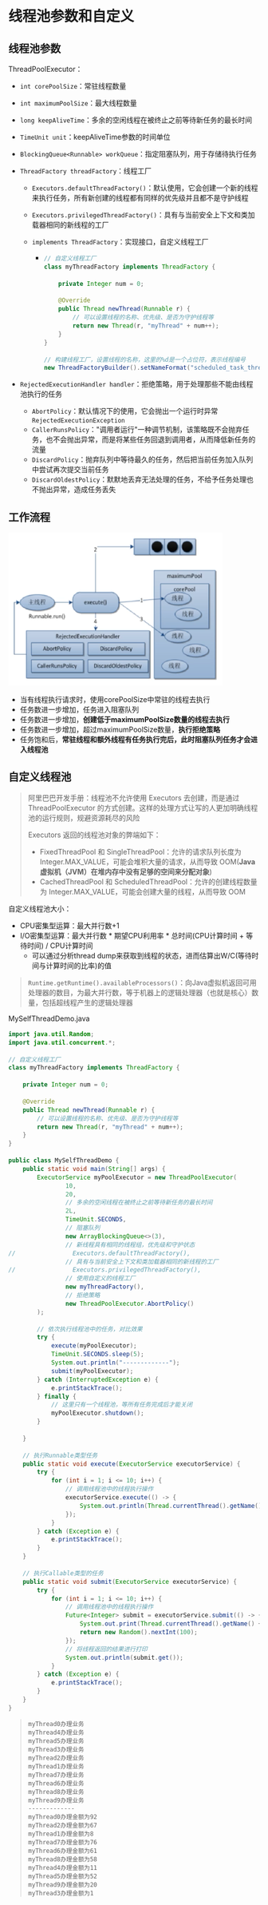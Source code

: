 # 线程池参数和自定义

## 线程池参数

ThreadPoolExecutor：

- `int corePoolSize`：常驻线程数量

- `int maximumPoolSize`：最大线程数量

- `long keepAliveTime`：多余的空闲线程在被终止之前等待新任务的最长时间

- `TimeUnit unit`：keepAliveTime参数的时间单位

- `BlockingQueue<Runnable> workQueue`：指定阻塞队列，用于存储待执行任务

- `ThreadFactory threadFactory`：线程工厂

  - `Executors.defaultThreadFactory()`：默认使用，它会创建一个新的线程来执行任务，所有新创建的线程都有同样的优先级并且都不是守护线程

  - `Executors.privilegedThreadFactory()`：具有与当前安全上下文和类加载器相同的新线程的工厂

  - `implements ThreadFactory`：实现接口，自定义线程工厂

    - ```java
      // 自定义线程工厂
      class myThreadFactory implements ThreadFactory {
      
          private Integer num = 0;
      
          @Override
          public Thread newThread(Runnable r) {
              // 可以设置线程的名称、优先级、是否为守护线程等
              return new Thread(r, "myThread" + num++);
          }
      }
      
      // 构建线程工厂，设置线程的名称，这里的%d是一个占位符，表示线程编号
      new ThreadFactoryBuilder().setNameFormat("scheduled_task_thread_%d").build()
      ```

- `RejectedExecutionHandler handler`：拒绝策略，用于处理那些不能由线程池执行的任务

  - `AbortPolicy`：默认情况下的使用，它会抛出一个运行时异常`RejectedExecutionException`
  - `CallerRunsPolicy`："调用者运行"一种调节机制，该策略既不会抛弃任务，也不会抛出异常，而是将某些任务回退到调用者，从而降低新任务的流量
  - `DiscardPolicy`：抛弃队列中等待最久的任务，然后把当前任务加入队列中尝试再次提交当前任务
  - `DiscardOldestPolicy`：默默地丢弃无法处理的任务，不给予任务处理也不抛出异常，造成任务丢失


## 工作流程

<img src="img/11.线程池参数和自定义/image-20230913191609006.png" alt="image-20230913191609006" style="zoom:50%;" />

- 当有线程执行请求时，使用corePoolSize中常驻的线程去执行
- 任务数进一步增加，任务进入阻塞队列
- 任务数进一步增加，**创建低于maximumPoolSize数量的线程去执行**
- 任务数进一步增加，超过maximumPoolSize数量，**执行拒绝策略**
- 任务饱和后，**常驻线程和额外线程有任务执行完后，此时阻塞队列任务才会进入线程池**

## 自定义线程池

> 阿里巴巴开发手册：线程池不允许使用 Executors 去创建，而是通过 ThreadPoolExecutor 的方式创建。这样的处理方式让写的人更加明确线程池的运行规则，规避资源耗尽的风险
>
> Executors 返回的线程池对象的弊端如下：
>
> - FixedThreadPool 和 SingleThreadPool：允许的请求队列长度为 Integer.MAX_VALUE，可能会堆积大量的请求，从而导致 OOM(**Java虚拟机（JVM）在堆内存中没有足够的空间来分配对象**)
> - CachedThreadPool 和 ScheduledThreadPool：允许的创建线程数量为 Integer.MAX_VALUE，可能会创建大量的线程，从而导致 OOM

自定义线程池大小：

- CPU密集型运算：最大并行数+1
- I/O密集型运算：最大并行数 * 期望CPU利用率 * 总时间(CPU计算时间 + 等待时间) / CPU计算时间
  - 可以通过分析thread dump来获取到线程的状态，进而估算出W/C(等待时间与计算时间的比率)的值

> `Runtime.getRuntime().availableProcessors()`：向Java虚拟机返回可用处理器的数目，为最大并行数，等于机器上的逻辑处理器（也就是核心）数量，包括超线程产生的逻辑处理器

MySelfThreadDemo.java

```java
import java.util.Random;
import java.util.concurrent.*;

// 自定义线程工厂
class myThreadFactory implements ThreadFactory {

    private Integer num = 0;

    @Override
    public Thread newThread(Runnable r) {
        // 可以设置线程的名称、优先级、是否为守护线程等
        return new Thread(r, "myThread" + num++);
    }
}

public class MySelfThreadDemo {
    public static void main(String[] args) {
        ExecutorService myPoolExecutor = new ThreadPoolExecutor(
                10,
                20,
                // 多余的空闲线程在被终止之前等待新任务的最长时间
                2L,
                TimeUnit.SECONDS,
                // 阻塞队列
                new ArrayBlockingQueue<>(3),
                // 新线程具有相同的线程组，优先级和守护状态
//                Executors.defaultThreadFactory(),
                // 具有与当前安全上下文和类加载器相同的新线程的工厂
//                Executors.privilegedThreadFactory(),
                // 使用自定义的线程工厂
                new myThreadFactory(),
                // 拒绝策略
                new ThreadPoolExecutor.AbortPolicy()
        );

        // 依次执行线程池中的任务，对比效果
        try {
            execute(myPoolExecutor);
            TimeUnit.SECONDS.sleep(5);
            System.out.println("-------------");
            submit(myPoolExecutor);
        } catch (InterruptedException e) {
            e.printStackTrace();
        } finally {
            // 这里只有一个线程池，等所有任务完成后才能关闭
            myPoolExecutor.shutdown();
        }

    }

    // 执行Runnable类型任务
    public static void execute(ExecutorService executorService) {
        try {
            for (int i = 1; i <= 10; i++) {
                // 调用线程池中的线程执行操作
                executorService.execute(() -> {
                    System.out.println(Thread.currentThread().getName() + "办理业务");
                });
            }
        } catch (Exception e) {
            e.printStackTrace();
        }
    }

    // 执行Callable类型的任务
    public static void submit(ExecutorService executorService) {
        try {
            for (int i = 1; i <= 10; i++) {
                // 调用线程池中的线程执行操作
                Future<Integer> submit = executorService.submit(() -> {
                    System.out.print(Thread.currentThread().getName() + "办理金额为");
                    return new Random().nextInt(100);
                });
                // 将线程返回的结果进行打印
                System.out.println(submit.get());
            }
        } catch (Exception e) {
            e.printStackTrace();
        }
    }
}
```

> ```
> myThread0办理业务
> myThread4办理业务
> myThread5办理业务
> myThread3办理业务
> myThread2办理业务
> myThread1办理业务
> myThread7办理业务
> myThread6办理业务
> myThread8办理业务
> myThread9办理业务
> -------------
> myThread0办理金额为92
> myThread2办理金额为67
> myThread1办理金额为8
> myThread7办理金额为76
> myThread6办理金额为61
> myThread8办理金额为58
> myThread4办理金额为11
> myThread5办理金额为52
> myThread9办理金额为20
> myThread3办理金额为1
> ```
